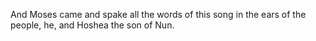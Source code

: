 And Moses came and spake all the words of this song in the ears of the people, he, and Hoshea the son of Nun.
